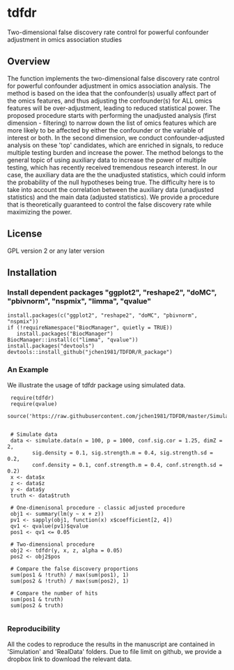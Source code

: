 # tdfdr
Two-dimensional false discovery rate control for powerful confounder adjustment in omics association studies

## Overview
The function implements the two-dimensional false discovery rate control for powerful confounder adjustment in omics association analysis. The method is based on the idea that the confounder(s) usually affect part of the omics features, and thus adjusting the confounder(s) for ALL omics features will be over-adjustment, leading to reduced statistical power.  The proposed procedure starts with performing the unadjusted analysis (first dimension - filtering) to narrow down the list of omics features which are more likely to be affected by either the confounder or the variable of interest or both. In the second dimension, we conduct confounder-adjusted analysis on these 'top' candidates, which are enriched in signals, to reduce multiple testing burden and increase the power. The method belongs to the general topic of using auxiliary data to increase the power of multiple testing, which has recently received tremendous research interest. In our case, the auxiliary data are the the unadjusted statistics, which could inform the probability of the null hypotheses being true.  The difficulty here is to take into account the correlation between the auxiliary data (unadjusted statistics) and the main data (adjusted statistics). We provide a procedure that is theoretically guaranteed to control the false discovery rate while maximizing the power.

## License
GPL version 2 or any later version

## Installation 

### Install dependent packages "ggplot2", "reshape2", "doMC", "pbivnorm", "nspmix", "limma", "qvalue"

```
install.packages(c("ggplot2", "reshape2", "doMC", "pbivnorm", "nspmix"))
if (!requireNamespace("BiocManager", quietly = TRUE))
   install.packages("BiocManager")
BiocManager::install(c("limma", "qvalue"))
install.packages("devtools")
devtools::install_github("jchen1981/TDFDR/R_package")
```



### An Example
We illustrate the usage of tdfdr package using simulated data.

```
 require(tdfdr)
 require(qvalue)
 source('https://raw.githubusercontent.com/jchen1981/TDFDR/master/Simulation/Code/SimFunc.R')

 
 # Simulate data
 data <- simulate.data(n = 100, p = 1000, conf.sig.cor = 1.25, dimZ = 2,
	    sig.density = 0.1, sig.strength.m = 0.4, sig.strength.sd = 0.2,
	    conf.density = 0.1, conf.strength.m = 0.4, conf.strength.sd = 0.2)
 x <- data$x
 z <- data$z
 y <- data$y
 truth <- data$truth
		
 # One-dimenisonal procedure - classic adjusted procedure
 obj1 <- summary(lm(y ~ x + z))
 pv1 <- sapply(obj1, function(x) x$coefficient[2, 4])
 qv1 <- qvalue(pv1)$qvalue
 pos1 <- qv1 <= 0.05

 # Two-dimensional procedure
 obj2 <- tdfdr(y, x, z, alpha = 0.05)
 pos2 <- obj2$pos

 # Compare the false discovery proportions
 sum(pos1 & !truth) / max(sum(pos1), 1)
 sum(pos2 & !truth) / max(sum(pos2), 1)
 
 # Compare the number of hits
 sum(pos1 & truth)
 sum(pos2 & truth)
  
```

### Reproducibility
All the codes to reproduce the results in the manuscript are contained in 'Simulation' and 'RealData' folders. Due to file limit on github, we provide a dropbox link to download the relevant data.



